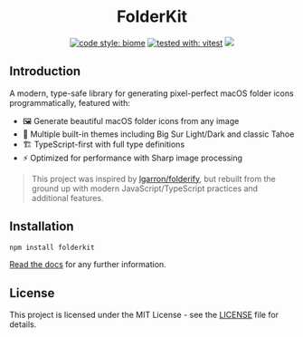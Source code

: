 <div align="center">
  <h1 align="center">
    FolderKit
  </h1>
</div>

<p align="center">
  <a href= "https://github.com/biomejs/biome"><img alt="code style: biome" src="https://img.shields.io/badge/code_style-biome-70a2f3.svg"></a>
  <a href= "https://github.com/vitest-dev/vitest"><img alt="tested with: vitest" src="https://img.shields.io/badge/tested_with-vitest-52730d.svg"></a>
  <a href="#license"><img src="https://img.shields.io/badge/License-MIT-yellow.svg"></a>
</p>

## Introduction

A modern, type-safe library for generating pixel-perfect macOS folder icons programmatically, featured with:

- 🖼️ Generate beautiful macOS folder icons from any image
- 🎨 Multiple built-in themes including Big Sur Light/Dark and classic Tahoe
- 🏗️ TypeScript-first with full type definitions
- ⚡ Optimized for performance with Sharp image processing

> This project was inspired by [lgarron/folderify](https://github.com/lgarron/folderify), but rebuilt from the ground up with modern JavaScript/TypeScript practices and additional features.

## Installation

```bash
npm install folderkit
```

[Read the docs](docs/get-started.md) for any further information.

## License

This project is licensed under the MIT License - see the [LICENSE](LICENSE) file for details.
